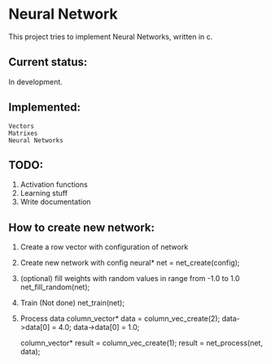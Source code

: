 # Neural Network
This project tries to implement Neural Networks, written in c.

## Current status:
In development.

## Implemented:
    Vectors
    Matrixes
    Neural Networks

## TODO:
 1. Activation functions
 2. Learning stuff
 2. Write documentation

## How to create new network:
 1. Create a row vector with configuration of network

 
 2. Create new network with config
    neural* net = net_create(config);
 
 3. (optional) fill weights with random values in range from -1.0 to 1.0
    net_fill_random(net);

 4. Train (Not done)
    net_train(net);

 5. Process data
    column_vector* data = column_vec_create(2);
    data->data[0] = 4.0;
    data->data[0] = 1.0;

    column_vector* result = column_vec_create(1);
    result = net_process(net, data);